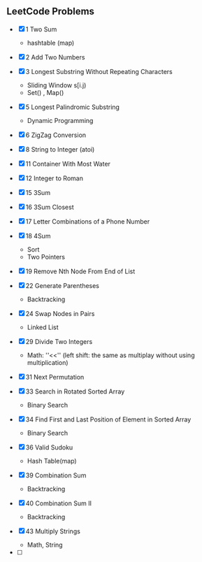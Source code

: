 ## LeetCode Problems

- [x] 1 Two Sum

  - hashtable (map)
  
- [x] 2 Add Two Numbers

- [x] 3 Longest Substring Without Repeating Characters
  - Sliding Window s[i.j)
  - Set() , Map()
  
- [x] 5 Longest Palindromic Substring
  
  - Dynamic Programming
  
- [x] 6 ZigZag Conversion

- [x] 8 String to Integer (atoi)

- [x] 11 Container With Most Water

- [x] 12 Integer to Roman

- [x] 15 3Sum

- [x] 16 3Sum Closest

- [x] 17 Letter Combinations of a Phone Number

- [x] 18 4Sum
  - Sort
  - Two Pointers
  
- [x] 19 Remove Nth Node From End of List

- [x] 22 Generate Parentheses
  
  - Backtracking
  
- [x] 24 Swap Nodes in Pairs
  
  - Linked List
  
- [x] 29 Divide Two Integers
  
  - Math: ''<<'' (left shift: the same as multiplay without using multiplication)
  
- [x] 31 Next Permutation
  
- [x] 33 Search in Rotated Sorted Array
  
  - Binary Search
  
- [x] 34 Find First and Last Position of Element in Sorted Array
  
  - Binary Search
  
- [x] 36 Valid Sudoku
  
  - Hash Table(map)
  
- [x] 39 Combination Sum
  
  - Backtracking
  
- [x] 40 Combination Sum II
  
  - Backtracking
  
- [x] 43 Multiply Strings
  
  - Math, String
  
- [ ] 
  
  
  
  